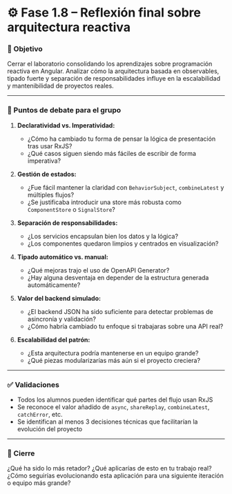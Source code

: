 # ⚙️ Fase 1.8 – Reflexión final sobre arquitectura reactiva

### 🎯 Objetivo

Cerrar el laboratorio consolidando los aprendizajes sobre programación reactiva en Angular. Analizar cómo la arquitectura basada en observables, tipado fuerte y separación de responsabilidades influye en la escalabilidad y mantenibilidad de proyectos reales.

---

### 🧠 Puntos de debate para el grupo

1. **Declaratividad vs. Imperatividad:**

   * ¿Cómo ha cambiado tu forma de pensar la lógica de presentación tras usar RxJS?
   * ¿Qué casos siguen siendo más fáciles de escribir de forma imperativa?

2. **Gestión de estados:**

   * ¿Fue fácil mantener la claridad con `BehaviorSubject`, `combineLatest` y múltiples flujos?
   * ¿Se justificaba introducir una store más robusta como `ComponentStore` o `SignalStore`?

3. **Separación de responsabilidades:**

   * ¿Los servicios encapsulan bien los datos y la lógica?
   * ¿Los componentes quedaron limpios y centrados en visualización?

4. **Tipado automático vs. manual:**

   * ¿Qué mejoras trajo el uso de OpenAPI Generator?
   * ¿Hay alguna desventaja en depender de la estructura generada automáticamente?

5. **Valor del backend simulado:**

   * ¿El backend JSON ha sido suficiente para detectar problemas de asincronía y validación?
   * ¿Cómo habría cambiado tu enfoque si trabajaras sobre una API real?

6. **Escalabilidad del patrón:**

   * ¿Esta arquitectura podría mantenerse en un equipo grande?
   * ¿Qué piezas modularizarías más aún si el proyecto creciera?

---

### ✅ Validaciones

* Todos los alumnos pueden identificar qué partes del flujo usan RxJS
* Se reconoce el valor añadido de `async`, `shareReplay`, `combineLatest`, `catchError`, etc.
* Se identifican al menos 3 decisiones técnicas que facilitarían la evolución del proyecto

---

### 💬 Cierre

¿Qué ha sido lo más retador? ¿Qué aplicarías de esto en tu trabajo real? ¿Cómo seguirías evolucionando esta aplicación para una siguiente iteración o equipo más grande?
